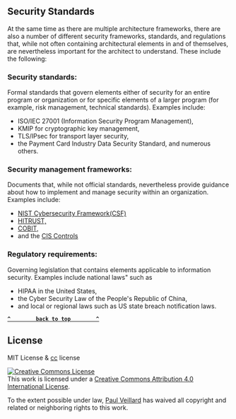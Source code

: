## Security Standards


At the same time as there are multiple architecture frameworks, there are also a number of different security frameworks, standards, and regulations that, while not often containing architectural elements in and of themselves, are nevertheless important for the architect to
understand. These include the following:

### Security standards:

Formal standards that govern elements either of security for an entire program or organization or for specific elements of a larger program
(for example, risk management, technical standards). Examples include:
- ISO/IEC 27001 (Information Security Program Management), 
- KMIP for cryptographic key management, 
- TLS/IPsec for transport layer security, 
- the Payment Card Industry Data Security Standard, and numerous others.


### Security management frameworks:

Documents that, while not official standards, nevertheless provide guidance about how to implement and manage security within an organization. 
Examples include: 
- [NIST Cybersecurity Framework(CSF)]()
- [HITRUST,](https://hitrustalliance.net/product-tool/hitrust-csf/) 
- [COBIT,](https://www.isaca.org/resources/cobit)
- and the [CIS Controls]()


### Regulatory requirements:

Governing legislation that contains elements applicable to information security. Examples include national laws" such as 
- HIPAA in the United States, 
- the Cyber Security Law of the People's Republic of China, 
- and local or regional laws such as US state breach notification laws.


**[`^        back to top        ^`](#)**

## License
MIT License & [cc](https://creativecommons.org/licenses/by/4.0/) license

<a rel="license" href="http://creativecommons.org/licenses/by/4.0/"><img alt="Creative Commons License" style="border-width:0" src="https://i.creativecommons.org/l/by/4.0/88x31.png" /></a><br />This work is licensed under a <a rel="license" href="http://creativecommons.org/licenses/by/4.0/">Creative Commons Attribution 4.0 International License</a>.

To the extent possible under law, [Paul Veillard](https://github.com/paulveillard/) has waived all copyright and related or neighboring rights to this work.
